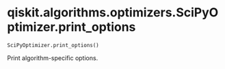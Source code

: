 # qiskit.algorithms.optimizers.SciPyOptimizer.print\_options

`SciPyOptimizer.print_options()`

Print algorithm-specific options.
